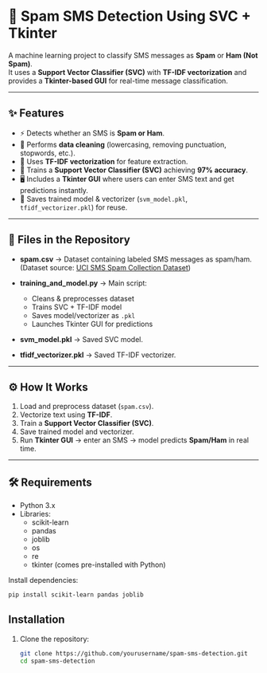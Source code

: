 # 📱 Spam SMS Detection Using SVC + Tkinter

A machine learning project to classify SMS messages as **Spam** or **Ham (Not Spam)**.  
It uses a **Support Vector Classifier (SVC)** with **TF-IDF vectorization** and provides a **Tkinter-based GUI** for real-time message classification.

---

## ✨ Features

- ⚡ Detects whether an SMS is **Spam or Ham**.  
- 🧹 Performs **data cleaning** (lowercasing, removing punctuation, stopwords, etc.).  
- 🔎 Uses **TF-IDF vectorization** for feature extraction.  
- 🤖 Trains a **Support Vector Classifier (SVC)** achieving **97% accuracy**.  
- 🖥️ Includes a **Tkinter GUI** where users can enter SMS text and get predictions instantly.  
- 💾 Saves trained model & vectorizer (`svm_model.pkl`, `tfidf_vectorizer.pkl`) for reuse.

---

## 📂 Files in the Repository

- **spam.csv** → Dataset containing labeled SMS messages as spam/ham.  
  (Dataset source: [UCI SMS Spam Collection Dataset](https://archive.ics.uci.edu/ml/datasets/SMS+Spam+Collection))  

- **training_and_model.py** → Main script:  
  - Cleans & preprocesses dataset  
  - Trains SVC + TF-IDF model  
  - Saves model/vectorizer as `.pkl`  
  - Launches Tkinter GUI for predictions  

- **svm_model.pkl** → Saved SVC model.  

- **tfidf_vectorizer.pkl** → Saved TF-IDF vectorizer.  

---

## ⚙️ How It Works

1. Load and preprocess dataset (`spam.csv`).  
2. Vectorize text using **TF-IDF**.  
3. Train a **Support Vector Classifier (SVC)**.  
4. Save trained model and vectorizer.  
5. Run **Tkinter GUI** → enter an SMS → model predicts **Spam/Ham** in real time.  

---

## 🛠️ Requirements

- Python 3.x  
- Libraries:  
  - scikit-learn  
  - pandas  
  - joblib  
  - os  
  - re  
  - tkinter (comes pre-installed with Python)  

Install dependencies:  

```bash
pip install scikit-learn pandas joblib
```

## Installation

1. Clone the repository:

   ```bash
   git clone https://github.com/yourusername/spam-sms-detection.git
   cd spam-sms-detection
